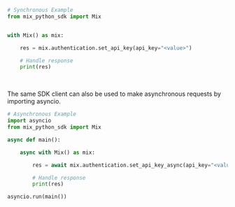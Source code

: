 <!-- Start SDK Example Usage [usage] -->
```python
# Synchronous Example
from mix_python_sdk import Mix


with Mix() as mix:

    res = mix.authentication.set_api_key(api_key="<value>")

    # Handle response
    print(res)
```

</br>

The same SDK client can also be used to make asynchronous requests by importing asyncio.
```python
# Asynchronous Example
import asyncio
from mix_python_sdk import Mix

async def main():

    async with Mix() as mix:

        res = await mix.authentication.set_api_key_async(api_key="<value>")

        # Handle response
        print(res)

asyncio.run(main())
```
<!-- End SDK Example Usage [usage] -->